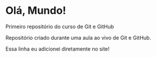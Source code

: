# Olá, Mundo!
 Primeiro repositório do curso de Git e GitHub

 Repositório criado durante uma aula ao vivo de Git e GitHub.

 Essa linha eu adicionei diretamente no site!
